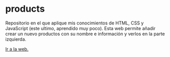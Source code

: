 # products
Repositorio en el que aplique mis conocimientos de HTML, CSS y JavaScript (este ultimo, aprendido muy poco). Esta web permite añadir crear un nuevo productos con su nombre e información y verlos en la parte izquierda.

[Ir a la web.](https://matiaschanquia.github.io/products/)
